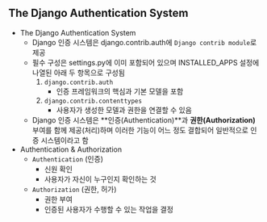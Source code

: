 ## The Django Authentication System

* The Django Authentication System
  * Django 인증 시스템은 django.contrib.auth에 `Django contrib module`로 제공
  * 필수 구성은 settings.py에 이미 포함되어 있으며 INSTALLED_APPS 설정에 나열된 아래 두 항목으로 구성됨
    1. `django.contrib.auth`
       * 인증 프레임워크의 핵심과 기본 모델을 포함
    2. `django.contrib.contenttypes`
       * 사용자가 생성한 모델과 권한을 연결할 수 있음
  * Django 인증 시스템은 **인증(Authentication)**과 **권한(Authorization)** 부여를 함께 제공(처리)하며 이러한 기능이 어느 정도 결합되어 일반적으로 인증 시스템이라고 함
* Authentication & Authorization
  * `Authentication` (인증)
    * 신원 확인
    * 사용자가 자신이 누구인지 확인하는 것
  * `Authorization` (권한, 허가)
    * 권한 부여
    * 인증된 사용자가 수행할 수 있는 작업을 결정

